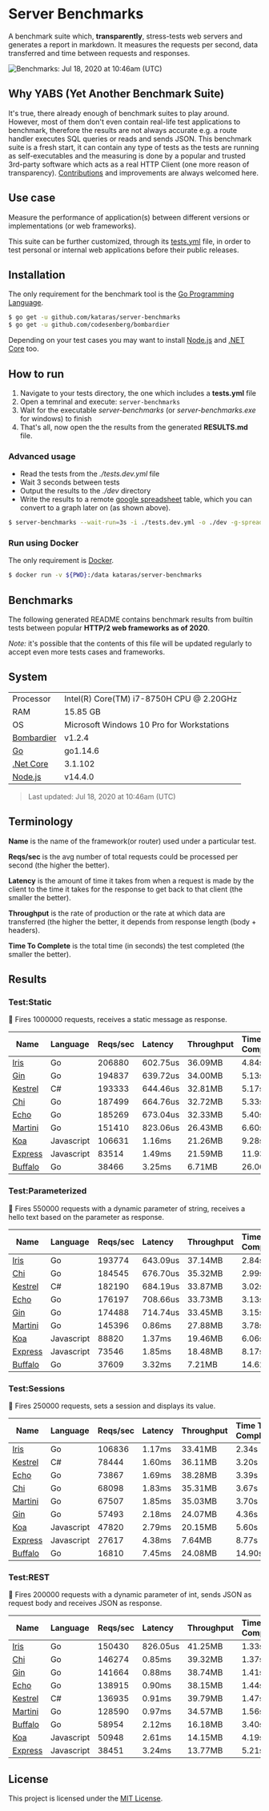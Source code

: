 # Server Benchmarks

A benchmark suite which, **transparently**, stress-tests web servers and generates a report in markdown. It measures the requests per second, data transferred and time between requests and responses.

![Benchmarks: Jul 18, 2020 at 10:46am (UTC)](https://iris-go.com/images/benchmarks.svg)

## Why YABS (Yet Another Benchmark Suite)

It's true, there already enough of benchmark suites to play around. However, most of them don't even contain real-life test applications to benchmark, therefore the results are not always accurate e.g. a route handler executes SQL queries or reads and sends JSON. This benchmark suite is a fresh start, it can contain any type of tests as the tests are running as self-executables and the measuring is done by a popular and trusted 3rd-party software which acts as a real HTTP Client (one more reason of transparency). [Contributions](CONTRIBUTING.md) and improvements are always welcomed here.

## Use case

Measure the performance of application(s) between different versions or implementations (or web frameworks).

This suite can be further customized, through its [tests.yml](tests.yml) file, in order to test personal or internal web applications before their public releases.

## Installation

The only requirement for the benchmark tool is the [Go Programming Language](https://golang.org/dl).

```sh
$ go get -u github.com/kataras/server-benchmarks
$ go get -u github.com/codesenberg/bombardier
```

Depending on your test cases you may want to install [Node.js](https://nodejs.org/en/download/current/) and [.NET Core](https://dotnet.microsoft.com/download) too.

## How to run

1. Navigate to your tests directory, the one which includes a  **tests.yml** file
1. Open a temrinal and execute: `server-benchmarks`
2. Wait for the executable _server-benchmarks_ (or _server-benchmarks.exe_ for windows) to finish
3. That's all, now open the the results from the generated **RESULTS.md** file.

### Advanced usage

- Read the tests from the _./tests.dev.yml_ file
- Wait 3 seconds between tests
- Output the results to the _./dev_ directory
- Write the results to a remote [google spreadsheet](https://www.google.com/sheets/about/) table, which you can convert to a graph later on (as shown above).

```sh
$ server-benchmarks --wait-run=3s -i ./tests.dev.yml -o ./dev -g-spreadsheet $GoogleSpreadsheetID -g-secret client_secret.json
```

### Run using Docker

The only requirement is [Docker](https://docs.docker.com/).

```sh
$ docker run -v ${PWD}:/data kataras/server-benchmarks
```

## Benchmarks

The following generated README contains benchmark results from builtin tests between popular **HTTP/2 web frameworks as of 2020**.

_Note:_ it's possible that the contents of this file will be updated regularly to accept even more tests cases and frameworks.

## System

|    |    |
|----|:---|
| Processor | Intel(R) Core(TM) i7-8750H CPU @ 2.20GHz |
| RAM | 15.85 GB |
| OS | Microsoft Windows 10 Pro for Workstations |
| [Bombardier](https://github.com/codesenberg/bombardier) | v1.2.4 |
| [Go](https://golang.org) | go1.14.6 |
| [.Net Core](https://dotnet.microsoft.com/) | 3.1.102 |
| [Node.js](https://nodejs.org/) | v14.4.0 |

> Last updated: Jul 18, 2020 at 10:46am (UTC)

## Terminology

**Name** is the name of the framework(or router) used under a particular test.

**Reqs/sec** is the avg number of total requests could be processed per second (the higher the better).

**Latency** is the amount of time it takes from when a request is made by the client to the time it takes for the response to get back to that client (the smaller the better).

**Throughput** is the rate of production or the rate at which data are transferred (the higher the better, it depends from response length (body + headers).

**Time To Complete** is the total time (in seconds) the test completed (the smaller the better).

## Results

### Test:Static

📖 Fires 1000000 requests, receives a static message as response.

| Name | Language | Reqs/sec | Latency | Throughput | Time To Complete |
|------|:---------|:---------|:--------|:-----------|:-----------------|
| [Iris](https://github.com/kataras/iris) | Go |206880 |602.75us |36.09MB |4.84s |
| [Gin](https://github.com/gin-gonic/gin) | Go |194837 |639.72us |34.00MB |5.13s |
| [Kestrel](https://github.com/dotnet/aspnetcore) | C# |193333 |644.46us |32.81MB |5.17s |
| [Chi](https://github.com/pressly/chi) | Go |187499 |664.76us |32.72MB |5.33s |
| [Echo](https://github.com/labstack/echo) | Go |185269 |673.04us |32.33MB |5.40s |
| [Martini](https://github.com/go-martini/martini) | Go |151410 |823.06us |26.43MB |6.60s |
| [Koa](https://github.com/koajs/koa) | Javascript |106631 |1.16ms |21.26MB |9.28s |
| [Express](https://github.com/expressjs/express) | Javascript |83514 |1.49ms |21.59MB |11.93s |
| [Buffalo](https://github.com/gobuffalo/buffalo) | Go |38466 |3.25ms |6.71MB |26.00s |

### Test:Parameterized

📖 Fires 550000 requests with a dynamic parameter of string, receives a hello text based on the parameter as response.

| Name | Language | Reqs/sec | Latency | Throughput | Time To Complete |
|------|:---------|:---------|:--------|:-----------|:-----------------|
| [Iris](https://github.com/kataras/iris) | Go |193774 |643.09us |37.14MB |2.84s |
| [Chi](https://github.com/pressly/chi) | Go |184545 |676.70us |35.32MB |2.99s |
| [Kestrel](https://github.com/dotnet/aspnetcore) | C# |182190 |684.19us |33.87MB |3.02s |
| [Echo](https://github.com/labstack/echo) | Go |176197 |708.66us |33.73MB |3.13s |
| [Gin](https://github.com/gin-gonic/gin) | Go |174488 |714.74us |33.45MB |3.15s |
| [Martini](https://github.com/go-martini/martini) | Go |145396 |0.86ms |27.88MB |3.78s |
| [Koa](https://github.com/koajs/koa) | Javascript |88820 |1.37ms |19.46MB |6.06s |
| [Express](https://github.com/expressjs/express) | Javascript |73546 |1.85ms |18.48MB |8.17s |
| [Buffalo](https://github.com/gobuffalo/buffalo) | Go |37609 |3.32ms |7.21MB |14.62s |

### Test:Sessions

📖 Fires 250000 requests, sets a session and displays its value.

| Name | Language | Reqs/sec | Latency | Throughput | Time To Complete |
|------|:---------|:---------|:--------|:-----------|:-----------------|
| [Iris](https://github.com/kataras/iris) | Go |106836 |1.17ms |33.41MB |2.34s |
| [Kestrel](https://github.com/dotnet/aspnetcore) | C# |78444 |1.60ms |36.11MB |3.20s |
| [Echo](https://github.com/labstack/echo) | Go |73867 |1.69ms |38.28MB |3.39s |
| [Chi](https://github.com/pressly/chi) | Go |68098 |1.83ms |35.31MB |3.67s |
| [Martini](https://github.com/go-martini/martini) | Go |67507 |1.85ms |35.03MB |3.70s |
| [Gin](https://github.com/gin-gonic/gin) | Go |57493 |2.18ms |24.07MB |4.36s |
| [Koa](https://github.com/koajs/koa) | Javascript |47820 |2.79ms |20.15MB |5.60s |
| [Express](https://github.com/expressjs/express) | Javascript |27617 |4.38ms |7.64MB |8.77s |
| [Buffalo](https://github.com/gobuffalo/buffalo) | Go |16810 |7.45ms |24.08MB |14.90s |

### Test:REST

📖 Fires 200000 requests with a dynamic parameter of int, sends JSON as request body and receives JSON as response.

| Name | Language | Reqs/sec | Latency | Throughput | Time To Complete |
|------|:---------|:---------|:--------|:-----------|:-----------------|
| [Iris](https://github.com/kataras/iris) | Go |150430 |826.05us |41.25MB |1.33s |
| [Chi](https://github.com/pressly/chi) | Go |146274 |0.85ms |39.32MB |1.37s |
| [Gin](https://github.com/gin-gonic/gin) | Go |141664 |0.88ms |38.74MB |1.41s |
| [Echo](https://github.com/labstack/echo) | Go |138915 |0.90ms |38.15MB |1.44s |
| [Kestrel](https://github.com/dotnet/aspnetcore) | C# |136935 |0.91ms |39.79MB |1.47s |
| [Martini](https://github.com/go-martini/martini) | Go |128590 |0.97ms |34.57MB |1.56s |
| [Buffalo](https://github.com/gobuffalo/buffalo) | Go |58954 |2.12ms |16.18MB |3.40s |
| [Koa](https://github.com/koajs/koa) | Javascript |50948 |2.61ms |14.15MB |4.19s |
| [Express](https://github.com/expressjs/express) | Javascript |38451 |3.24ms |13.77MB |5.21s |


## License

This project is licensed under the [MIT License](LICENSE).
